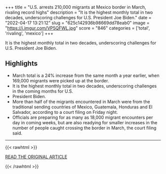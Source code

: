 +++
title = "U.S. arrests 210,000 migrants at Mexico border in March, rivaling record highs"
description = "It is the highest monthly total in two decades, underscoring challenges for U.S. President Joe Biden."
date = "2022-04-17 13:21:12"
slug = "625c142936b98669dd78eab0"
image = "https://i.imgur.com/VP5QFWL.jpg"
score = "846"
categories = ['total', 'rivaling', 'mexico']
+++

It is the highest monthly total in two decades, underscoring challenges for U.S. President Joe Biden.

## Highlights

- March total is a 24% increase from the same month a year earlier, when 169,000 migrants were picked up at the border.
- It is the highest monthly total in two decades, underscoring challenges in the coming months for U.S.
- President Biden.
- More than half of the migrants encountered in March were from the traditional sending countries of Mexico, Guatemala, Honduras and El Salvador, according to a court filing on Friday night.
- Officials are preparing for as many as 18,000 migrant encounters per day in coming weeks, but are also readying for smaller increases in the number of people caught crossing the border in March, the court filing said.

---

{{< rawhtml >}}
  <p class="article-category">
    <a target="_blank" href="https://www.reuters.com/world/us/us-arrests-210000-migrants-mexico-border-march-rivaling-record-highs-2022-04-16/">READ THE ORIGINAL ARTICLE</a>
  </p>
{{< /rawhtml >}}
